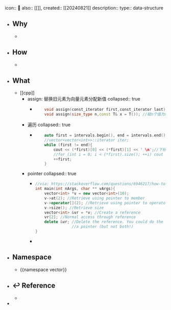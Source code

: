 icon:: 📄
also:: [[]], 
created:: [[20240821]]
description:: 
type:: data-structure

- ## Why
  -
- ## How
  -
- ## What
  - [[cpp]]
    - assign: 替换旧元素为向量元素分配新值
      collapsed:: true
      - ``` c++
            void assign(const_iterator first,const_iterator last); // 将区间[first,last)的元素赋值到当前的vector容器
            void assign(size_type n,const T& x = T()); //赋n个值为x的元素到vector容器中
        ```
    - 遍历
      collapsed:: true
      - ``` c++
            auto first = intervals.begin(), end = intervals.end(); //迭代器
            //vector<vector<int>>::iterator iter;
            while (first != end){
                cout << (*first)[0] << (*first)[1] << ' \n';//下标
                //for (int i = 0; i < (*first).size(); ++i) cout << (*first)[i] << " " ;
                ++first;
            }
        ```
    - pointer
      collapsed:: true
      - ```cpp
        //via: https://stackoverflow.com/questions/6946217/how-to-access-the-contents-of-a-vector-from-a-pointer-to-the-vector-in-c
        int main(int nArgs, char ** vArgs){
            vector<int> *v = new vector<int>(10);
            v->at(2); //Retrieve using pointer to member
            v->operator[](2); //Retrieve using pointer to operator member
            v->size(); //Retrieve size
            vector<int> &vr = *v; //Create a reference
            vr[2]; //Normal access through reference
            delete &vr; //Delete the reference. You could do the same with
                        //a pointer (but not both!)
        }
        ```
      -
- ## Namespace
  - {{namespace vector}}
- ## ↩ Reference
  -
-